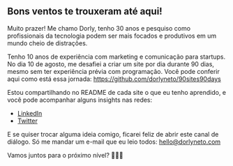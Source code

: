 ## Bons ventos te trouxeram até aqui!

Muito prazer! Me chamo Dorly, tenho 30 anos e pesquiso como profissionais da tecnologia podem ser mais focados e produtivos em um mundo cheio de distrações. 

Tenho 10 anos de experiência com marketing e comunicação para startups. No dia 10 de agosto, me desafiei a criar um site por dia durante 90 dias, mesmo sem ter experiência prévia com programação. Você pode conferir aqui como está essa jornada: https://github.com/dorlyneto/90sites90days

Estou compartilhando no README de cada site o que eu tenho aprendido, e você pode acompanhar alguns insights nas redes:

* [LinkedIn](https://www.linkedin.com/in/dorlyneto/)
* [Twitter](https://twitter.com/dorlyneto)

E se quiser trocar alguma ideia comigo, ficarei feliz de abrir este canal de diálogo. Só me mandar um e-mail que eu leio todos: hello@dorlyneto.com

Vamos juntos para o próximo nível? 🚀🚀🚀
